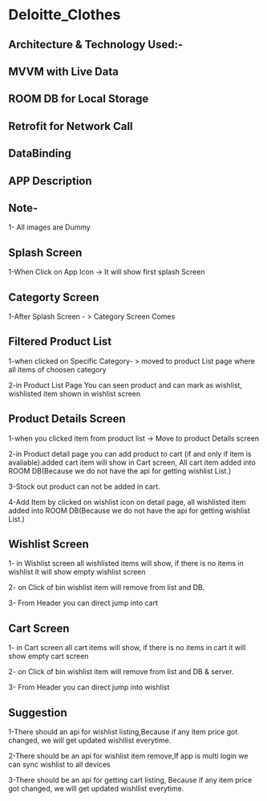 # Deloitte_Clothes

## Architecture & Technology Used:- 
## MVVM with Live Data
## ROOM DB for Local Storage
## Retrofit for Network Call
## DataBinding

## APP Description

## Note-
1- All images are Dummy

## Splash Screen

1-When Click on App Icon -> It will show first splash Screen 

## Categorty Screen

1-After Splash Screen - > Category Screen Comes

## Filtered Product List 

1-when clicked on Specific Category- > moved to product List page where all items of choosen category

2-in Product List Page You can seen product and can mark as wishlist, wishlisted item shown in wishlist screen

## Product Details Screen

1-when you clicked item from product list -> Move to product Details screen

2-in Product detail page you can add product to cart (if and only if item is avaliable).added cart item will show in Cart screen, All cart item added into ROOM DB(Because we do not have the api for getting wishlist List.)

3-Stock out product can not be added in cart.

4-Add Item by clicked on wishlist icon on detail page, all wishlisted item added into ROOM DB(Because we do not have the api for getting wishlist List.)

## Wishlist Screen

1- in Wishlist screen all wishlisted items will show, if there is no items in wishlist it will show empty wishlist screen

2- on Click of bin wishlist item will remove from list and DB.

3- From Header you can direct jump into cart

## Cart Screen

1- in Cart screen all cart items will show, if there is no items in cart it will show empty cart screen

2- on Click of bin wishlist item will remove from list and DB & server.

3- From Header you can direct jump into wishlist


## Suggestion 

1-There should an api for wishlist listing,Because if any item price got changed, we will get updated wishllist everytime.

2-There should be an api for wishlist item remove,If app is multi login we can sync wishlist to all devices

3-There should be an api for getting cart listing, Because if any item price got changed, we will get updated wishllist everytime.


